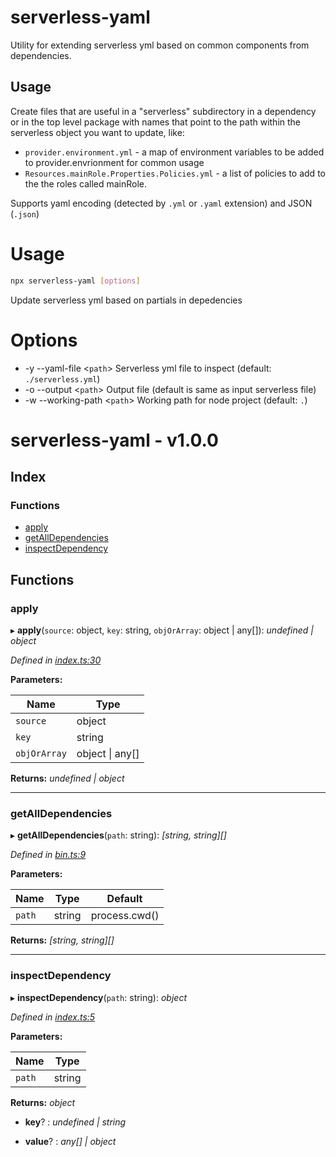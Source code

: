 
<a name="readmemd"></a>

# serverless-yaml

Utility for extending serverless yml based on common components from dependencies.

## Usage

Create files that are useful in a "serverless" subdirectory in a dependency or in the top level package with names that point to the path within the serverless object you want to update, like:

- `provider.environment.yml` - a map of environment variables to be added to provider.envrionment for common usage
- `Resources.mainRole.Properties.Policies.yml` - a list of policies to add to the the roles called mainRole.

Supports yaml encoding (detected by `.yml` or `.yaml` extension) and JSON (`.json`)


<a name="__climd"></a>

# Usage
```bash
npx serverless-yaml [options]
```
Update serverless yml based on partials in depedencies
# Options
* -y --yaml-file \<`path`> Serverless yml file to inspect (default: `./serverless.yml`)
* -o --output \<`path`> Output file (default is same as input serverless file) 
* -w --working-path \<`path`> Working path for node project (default: `.`)

<a name="_librarymd"></a>


# serverless-yaml - v1.0.0

## Index

### Functions

* [apply](#apply)
* [getAllDependencies](#getalldependencies)
* [inspectDependency](#inspectdependency)

## Functions

###  apply

▸ **apply**(`source`: object, `key`: string, `objOrArray`: object | any[]): *undefined | object*

*Defined in [index.ts:30](https://github.com/rhdeck/serverless-yaml/blob/a4bfda0/src/index.ts#L30)*

**Parameters:**

Name | Type |
------ | ------ |
`source` | object |
`key` | string |
`objOrArray` | object &#124; any[] |

**Returns:** *undefined | object*

___

###  getAllDependencies

▸ **getAllDependencies**(`path`: string): *[string, string][]*

*Defined in [bin.ts:9](https://github.com/rhdeck/serverless-yaml/blob/a4bfda0/src/bin.ts#L9)*

**Parameters:**

Name | Type | Default |
------ | ------ | ------ |
`path` | string | process.cwd() |

**Returns:** *[string, string][]*

___

###  inspectDependency

▸ **inspectDependency**(`path`: string): *object*

*Defined in [index.ts:5](https://github.com/rhdeck/serverless-yaml/blob/a4bfda0/src/index.ts#L5)*

**Parameters:**

Name | Type |
------ | ------ |
`path` | string |

**Returns:** *object*

* **key**? : *undefined | string*

* **value**? : *any[] | object*
